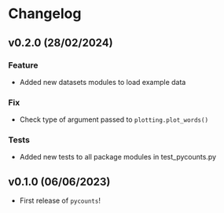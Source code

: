 # Changelog

<!--next-version-placeholder-->
## v0.2.0 (28/02/2024)

### Feature

- Added new datasets modules to load example data

### Fix

- Check type of argument passed to `plotting.plot_words()`

### Tests

- Added new tests to all package modules in test_pycounts.py


## v0.1.0 (06/06/2023)

- First release of `pycounts`!